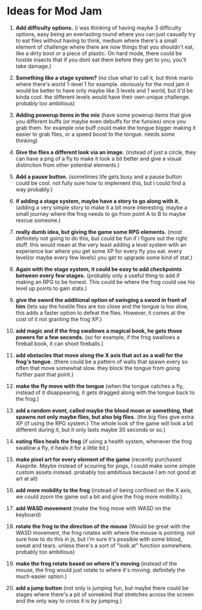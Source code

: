 # Ideas for Mod Jam

1. **Add difficulty options.** (i was thinking of having maybe 3 difficulty options, easy being an everlasting round where you can just casually try to eat flies without having to think, medium where there's a small element of challenge where there are now things that you shouldn't eat, like a dirty boot or a piece of plastic. On hard mode, there could be hostile insects that if you dont eat them before they get to you, you'll take damage.)

2. **Something like a stage system?** (no clue what to call it, but think mario where there's world 1-level 1 for example. obviously for the mod jam it would be better to have only maybe like 3 levels and 1 world, but it'd be kinda cool. the different levels would have their own unique challenge. probably too ambitious)

3.  **Adding powerup items in the mix** (have some powerup items that give you different buffs (or maybe even debuffs for the funsies) once you grab them. for example one buff could make the tongue bigger making it easier to grab flies, or a speed boost to the tongue. needs some thinking)

4. **Give the flies a different look via an image.** (instead of just a circle, they can have a png of a fly to make it look a bit better and give a visual distinction from other potential elements.)

5. **Add a pause button.** (sometimes life gets busy and a pause button could be cool. not fully sure how to implement this, but i could find a way probably.)

6. **if adding a stage system, maybe have a story to go along with it.** (adding a very simple story to make it a bit more interesting, maybe a small journey where the frog needs to go from point A to B to maybe rescue someone.)

7. **really dumb idea, but giving the game some RPG elements.** (most definitely not going to do this, but could be fun if i figure out the right stuff. this would mean at the very least adding a level system with an experience bar where you get some XP for every fly you eat. every level(or maybe every few levels) you get to upgrade some kind of stat.)

8. **Again with the stage system, it could be easy to add checkpoints between every few stages.** (probably only a useful thing to add if making an RPG to be honest. This could be where the frog could use his level up points to gain stats.)

9. **give the sword the additional option of swinging a sword in front of him** (lets say the hostile flies are too close and the tongue is too slow, this adds a faster option to defeat the flies. However, it comes at the cost of it not granting the frog XP.)

10. **add magic and if the frog swallows a magical book, he gets those powers for a few seconds.** (so for example, if the frog swallows a fireball book, it can shoot fireballs.)

11. **add obstacles that move along the X axis that act as a wall for the frog's tongue.** (there could be a pattern of walls that spawn every so often that move somewhat slow. they block the tongue from going further past that point.)

12. **make the fly move with the tongue** (when the tongue catches a fly, instead of it disappearing, it gets dragged along with the tongue back to the frog.)

13. **add a random event, called maybe the blood moon or something, that spawns not only maybe flies, but also big flies.** (the big flies give extra XP (if using the RPG system.) The whole look of the game will look a bit different during it, but it only lasts maybe 30 seconds or so.)

14. **eating flies heals the frog** (if using a health system, whenever the frog swallow a fly, it heals it for a little bit.)

15. **make pixel art for every element of the game** (recently purchased Aseprite. Maybe instead of scouring for pngs, I could make some simple custom assets instead. probably too ambitious because I am not good at art at all)

16. **add more mobility to the frog** (instead of being confined on the X axis, we could zoom the game out a bit and give the frog more mobility.)

17. **add WASD movement** (make the frog move with WASD on the keyboard)

18. **rotate the frog to the direction of the mouse** (Would be great with the WASD movement, the frog rotates with where the mouse is pointing. not sure how to do this in js, but i'm sure it's possible with some blood, sweat and tears. unless there's a sort of "look at" function somewhere. probably too ambitious)

19. **make the frog rotate based on where it's moving** (instead of the mouse, the frog would just rotate to where it's moving. definitely the much easier option.)

20. **add a jump button** (not only is jumping fun, but maybe there could be stages where there's a pit of somekind that stretches across the screen and the only way to cross it is by jumping.)

